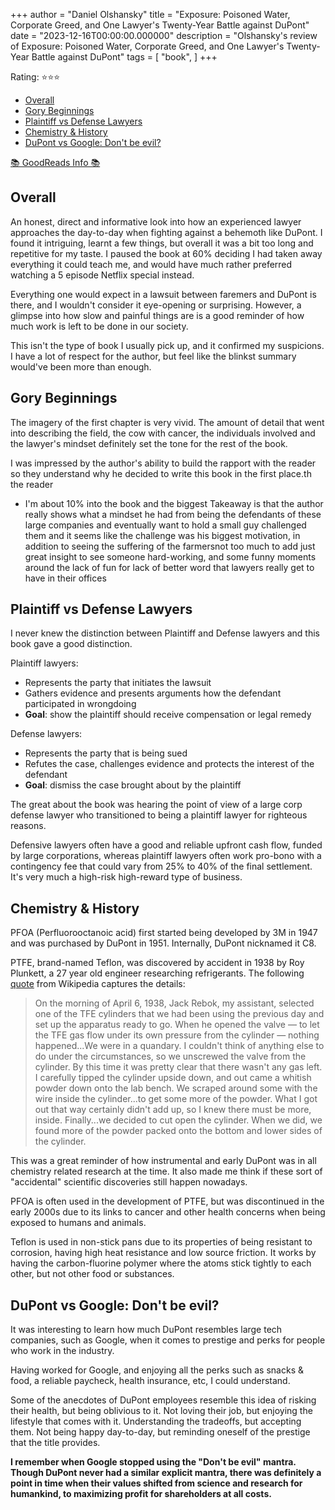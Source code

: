 +++
author = "Daniel Olshansky"
title = "Exposure: Poisoned Water, Corporate Greed, and One Lawyer's Twenty-Year Battle against DuPont"
date = "2023-12-16T00:00:00.000000"
description = "Olshansky's review of Exposure: Poisoned Water, Corporate Greed, and One Lawyer's Twenty-Year Battle against DuPont"
tags = [
    "book",
]
+++

Rating: ⭐⭐⭐

- [Overall](#overall)
- [Gory Beginnings](#gory-beginnings)
- [Plaintiff vs Defense Lawyers](#plaintiff-vs-defense-lawyers)
- [Chemistry \& History](#chemistry--history)
- [DuPont vs Google: Don't be evil?](#dupont-vs-google-dont-be-evil)

[📚 GoodReads Info 📚](https://www.goodreads.com/book/show/50782151-exposure)

## Overall

An honest, direct and informative look into how an experienced lawyer approaches
the day-to-day when fighting against a behemoth like DuPont. I found it intriguing,
learnt a few things, but overall it was a bit too long and repetitive for my taste.
I paused the book at 60% deciding I had taken away everything it could teach me,
and would have much rather preferred watching a 5 episode Netflix special instead.

Everything one would expect in a lawsuit between faremers and DuPont is there, and
I wouldn't consider it eye-opening or surprising. However, a glimpse into how slow
and painful things are is a good reminder of how much work is left to be done in our society.

This isn't the type of book I usually pick up, and it confirmed my suspicions.
I have a lot of respect for the author, but feel like the blinkst summary would've
been more than enough.

## Gory Beginnings

The imagery of the first chapter is very vivid. The amount of detail that went into
describing the field, the cow with cancer, the individuals involved and the lawyer's
mindset definitely set the tone for the rest of the book.

I was impressed by the author's ability to build the rapport with the reader so they
understand why he decided to write this book in the first place.th the reader

- I'm about 10% into the book and the biggest Takeaway is that the author really shows what a mindset he had from being the defendants of these large companies and eventually want to hold a small guy challenged them and it seems like the challenge was his biggest motivation, in addition to seeing the suffering of the farmersnot too much to add just great insight to see someone hard-working, and some funny moments around the lack of fun for lack of better word that lawyers really get to have in their offices

## Plaintiff vs Defense Lawyers

I never knew the distinction between Plaintiff and Defense lawyers and this book gave a good distinction.

Plaintiff lawyers:

- Represents the party that initiates the lawsuit
- Gathers evidence and presents arguments how the defendant participated in wrongdoing
- **Goal**: show the plaintiff should receive compensation or legal remedy

Defense lawyers:

- Represents the party that is being sued
- Refutes the case, challenges evidence and protects the interest of the defendant
- **Goal**: dismiss the case brought about by the plaintiff

The great about the book was hearing the point of view of a large corp defense lawyer
who transitioned to being a plaintiff lawyer for righteous reasons.

Defensive lawyers often have a good and reliable upfront cash flow, funded by
large corporations, whereas plaintiff lawyers often work pro-bono with a
contingency fee that could vary from 25% to 40% of the final settlement. It's
very much a high-risk high-reward type of business.

## Chemistry & History

PFOA (Perfluorooctanoic acid) first started being developed by 3M in 1947 and was
purchased by DuPont in 1951. Internally, DuPont nicknamed it C8.

PTFE, brand-named Teflon, was discovered by accident in 1938 by Roy Plunkett, a
27 year old engineer researching refrigerants. The following [quote](https://en.wikipedia.org/wiki/Roy_J._Plunkett)
from Wikipedia captures the details:

> On the morning of April 6, 1938, Jack Rebok, my assistant, selected one of the TFE cylinders that we had been using the previous day and set up the apparatus ready to go. When he opened the valve — to let the TFE gas flow under its own pressure from the cylinder — nothing happened...We were in a quandary. I couldn't think of anything else to do under the circumstances, so we unscrewed the valve from the cylinder. By this time it was pretty clear that there wasn't any gas left. I carefully tipped the cylinder upside down, and out came a whitish powder down onto the lab bench. We scraped around some with the wire inside the cylinder...to get some more of the powder. What I got out that way certainly didn't add up, so I knew there must be more, inside. Finally...we decided to cut open the cylinder. When we did, we found more of the powder packed onto the bottom and lower sides of the cylinder.

This was a great reminder of how instrumental and early DuPont was in all chemistry
related research at the time. It also made me think if these sort of "accidental"
scientific discoveries still happen nowadays.

PFOA is often used in the development of PTFE, but was discontinued in the early
2000s due to its links to cancer and other health concerns when being exposed to
humans and animals.

Teflon is used in non-stick pans due to its properties of being resistant to
corrosion, having high heat resistance and low source friction. It works by having
the carbon-fluorine polymer where the atoms stick tightly to each other, but
not other food or substances.

## DuPont vs Google: Don't be evil?

It was interesting to learn how much DuPont resembles large tech companies, such
as Google, when it comes to prestige and perks for people who work in the industry.

Having worked for Google, and enjoying all the perks such as snacks & food, a
reliable paycheck, health insurance, etc, I could understand.

Some of the anecdotes of DuPont employees resemble this idea of risking their health,
but being oblivious to it. Not loving their job, but enjoying the lifestyle that
comes with it. Understanding the tradeoffs, but accepting them. Not being happy
day-to-day, but reminding oneself of the prestige that the title provides.

**I remember when Google stopped using the "Don't be evil" mantra. Though DuPont
never had a similar explicit mantra, there was definitely a point in time when
their values shifted from science and research for humankind, to maximizing profit
for shareholders at all costs.**
